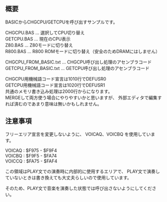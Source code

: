 ## 概要

BASICからCHGCPU/GETCPUを呼び出すサンプルです。  
  
CHGCPU.BAS ... 選択してCPU切り替え  
GETCPU.BAS ... 現在のCPU表示  
Z80.BAS    ... Z80モードに切り替え  
R800.BAS   ... R800 ROMモードに切り替え（安全のためDRAMにはしません）  

CHGCPU_FROM_BASIC.txt ... CHGCPU呼び出し処理のアセンブラコード  
GETCPU_FROM_BASIC.txt ... GETCPU呼び出し処理のアセンブラコード  

CHGCPU用機械語コード宣言は1010行でDEFUSR0  
GETCPU用機械語コード宣言は1020行でDEFUSR1  
共通のメモリ書き込み処理は2000行からになります。  
MERGEして両方使う場合にやりやすいかと思いますが、
外部エディタで編集すれば済むのであまり意味は無いかもしれません。  

## 注意事項

フリーエリア宣言を変更しないように、
VOICAQ、VOICBQ を使用しています。

VOICAQ : $F975 - $F9F4  
VOICBQ : $F9F5 - $FA74  
VOICCQ : $FA75 - $FAF4  

この領域はPLAY文での演奏時に内部的に使用するエリアで、
PLAY文で演奏していないときは書き換えても大丈夫らしいので使用しています。  

そのため、PLAY文で音楽を演奏した状態では呼び出さないようにしてください。  


